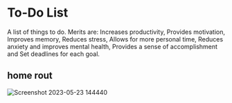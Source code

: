 
# To-Do List

A list of things to do.
Merits are: 
    Increases productivity,
    Provides motivation,
    Improves memory,
    Reduces stress,
    Allows for more personal time,
    Reduces anxiety and improves mental health,
    Provides a sense of accomplishment and
    Set deadlines for each goal.


## home rout
![Screenshot 2023-05-23 144440](https://github.com/sushantskb/To-Do-List/assets/91365425/762623cc-6a18-47b4-8ca9-c81f6203b1a1)




